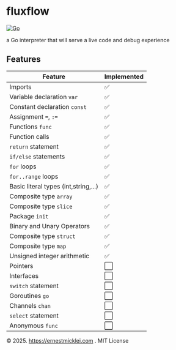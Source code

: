# fluxflow

[![Go](https://github.com/emicklei/fluxflow/actions/workflows/go.yml/badge.svg)](https://github.com/emicklei/fluxflow/actions/workflows/go.yml)

a Go interpreter that will serve a live code and debug experience

## Features

| Feature | Implemented |
|---|---|
| Imports | ✅ |
| Variable declaration `var` | ✅ |
| Constant declaration `const` | ✅ |
| Assignment `=`, `:=` | ✅ |
| Functions `func` | ✅ |
| Function calls | ✅ |
| `return` statement | ✅ |
| `if/else` statements | ✅ |
| `for` loops | ✅ |
| `for..range` loops | ✅ |
| Basic literal types (int,string,...) | ✅ |
| Composite type `array` | ✅ |
| Composite type `slice` | ✅ |
| Package `init` | ✅ |
| Binary and Unary Operators | ✅ |
| Composite type `struct` | ✅ |
| Composite type `map` | ✅ |
| Unsigned integer arithmetic | ✅ |
| Pointers | ⬜ |
| Interfaces | ⬜ |
| `switch` statement | ⬜ |
| Goroutines `go` | ⬜ |
| Channels `chan` | ⬜ |
| `select` statement | ⬜ |
| Anonymous `func` | ⬜ |



&copy; 2025. https://ernestmicklei.com . MIT License